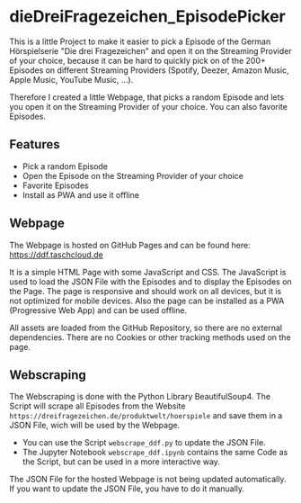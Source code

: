 # dieDreiFragezeichen_EpisodePicker
This is a little Project to make it easier to pick a Episode of the German Hörspielserie "Die drei Fragezeichen" and open it on the Streaming Provider of your choice, because it can be hard to quickly pick on of the 200+ Episodes on different Streaming Providers (Spotify, Deezer, Amazon Music, Apple Music, YouTube Music, ...).

Therefore I created a little Webpage, that picks a random Episode and lets you open it on the Streaming Provider of your choice. You can also favorite Episodes.

## Features
- Pick a random Episode
- Open the Episode on the Streaming Provider of your choice
- Favorite Episodes
- Install as PWA and use it offline


## Webpage
The Webpage is hosted on GitHub Pages and can be found here: 
https://ddf.taschcloud.de

It is a simple HTML Page with some JavaScript and CSS. The JavaScript is used to load the JSON File with the Episodes and to display the Episodes on the Page. The page is responsive and should work on all devices, but it is not optimized for mobile devices. Also the page can be installed as a PWA (Progressive Web App) and can be used offline.

All assets are loaded from the GitHub Repository, so there are no external dependencies. There are no Cookies or other tracking methods used on the page.

## Webscraping
The Webscraping is done with the Python Library BeautifulSoup4. The Script will scrape all Episodes from the Website `https://dreifragezeichen.de/produktwelt/hoerspiele` and save them in a JSON File, wich will be used by the Webpage.
- You can use the Script `webscrape_ddf.py` to update the JSON File.
- The Jupyter Notebook `webscrape_ddf.ipynb` contains the same Code as the Script, but can be used in a more interactive way.

The JSON File for the hosted Webpage is not being updated automatically. If you want to update the JSON File, you have to do it manually. 


